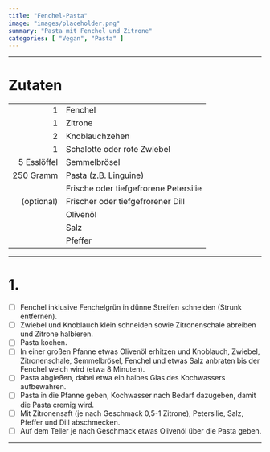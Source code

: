 ```yaml
---
title: "Fenchel-Pasta"
image: "images/placeholder.png"
summary: "Pasta mit Fenchel und Zitrone"
categories: [ "Vegan", "Pasta" ]
---
```


---

# Zutaten

|             |                                       |
|------------:|:--------------------------------------|
|           1 | Fenchel                               |
|           1 | Zitrone                               |
|           2 | Knoblauchzehen                        |
|           1 | Schalotte oder rote Zwiebel           |
| 5 Esslöffel | Semmelbrösel                          |
|   250 Gramm | Pasta (z.B. Linguine)                 |
|             | Frische oder tiefgefrorene Petersilie |
|  (optional) | Frischer oder tiefgefrorener Dill     |
|             | Olivenöl                              |
|             | Salz                                  |
|             | Pfeffer                               |

---

# 1.

- [ ] Fenchel inklusive Fenchelgrün in dünne Streifen schneiden (Strunk entfernen).
- [ ] Zwiebel und Knoblauch klein schneiden sowie Zitronenschale abreiben und Zitrone halbieren.
- [ ] Pasta kochen.
- [ ] In einer großen Pfanne etwas Olivenöl erhitzen und Knoblauch, Zwiebel, Zitronenschale, Semmelbrösel, Fenchel und
  etwas Salz anbraten bis der Fenchel weich wird (etwa 8 Minuten).
- [ ] Pasta abgießen, dabei etwa ein halbes Glas des Kochwassers aufbewahren.
- [ ] Pasta in die Pfanne geben, Kochwasser nach Bedarf dazugeben, damit die Pasta cremig wird.
- [ ] Mit Zitronensaft (je nach Geschmack 0,5-1 Zitrone), Petersilie, Salz, Pfeffer und Dill abschmecken.
- [ ] Auf dem Teller je nach Geschmack etwas Olivenöl über die Pasta geben.

---
